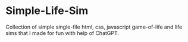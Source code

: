 # Simple-Life-Sim

Collection of simple single-file html, css, javascript game-of-life and life sims that I made for fun with help of ChatGPT.

